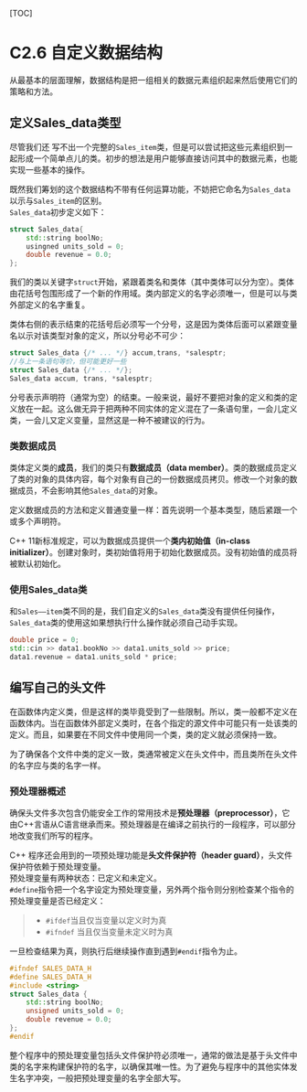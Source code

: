 [TOC]

# C2.6 自定义数据结构
从最基本的层面理解，数据结构是把一组相关的数据元素组织起来然后使用它们的策略和方法。

## 定义Sales_data类型
尽管我们还 写不出一个完整的`Sales_item`类，但是可以尝试把这些元素组织到一起形成一个简单点儿的类。初步的想法是用户能够直接访问其中的数据元素，也能实现一些基本的操作。

既然我们筹划的这个数据结构不带有任何运算功能，不妨把它命名为`Sales_data`以示与`Sales_item`的区别。  
`Sales_data`初步定义如下：
```cpp
struct Sales_data{
    std::string boolNo;
    usingned units_sold = 0;
    double revenue = 0.0;
};
```

我们的类以关键字`struct`开始，紧跟着类名和类体（其中类体可以分为空）。类体由花括号包围形成了一个新的作用域。类内部定义的名字必须唯一，但是可以与类外部定义的名字重复。

类体右侧的表示结束的花括号后必须写一个分号，这是因为类体后面可以紧跟变量名以示对该类型对象的定义，所以分号必不可少：
```cpp
struct Sales_data {/* ... */} accum,trans, *salesptr;
//与上一条语句等价，但可能更好一些
struct Sales_data {/* ... */};
Sales_data accum, trans, *salesptr;
```

分号表示声明符（通常为空）的结束。一般来说，最好不要把对象的定义和类的定义放在一起。这么做无异于把两种不同实体的定义混在了一条语句里，一会儿定义类，一会儿又定义变量，显然这是一种不被建议的行为。

### 类数据成员
类体定义类的**成员**，我们的类只有**数据成员（data member）**。类的数据成员定义了类的对象的具体内容，每个对象有自己的一份数据成员拷贝。修改一个对象的数据成员，不会影响其他`Sales_data`的对象。

定义数据成员的方法和定义普通变量一样：首先说明一个基本类型，随后紧跟一个或多个声明符。

C++ 11新标准规定，可以为数据成员提供一个**类内初始值（in-class initializer）**。创建对象时，类初始值将用于初始化数据成员。没有初始值的成员将被默认初始化。

### 使用Sales_data类
和`Sales——item`类不同的是，我们自定义的`Sales_data`类没有提供任何操作，`Sales_data`类的使用这如果想执行什么操作就必须自己动手实现。

```cpp
double price = 0;
std::cin >> data1.bookNo >> data1.units_sold >> price;
data1.revenue = data1.units_sold * price;
```

## 编写自己的头文件
在函数体内定义类，但是这样的类毕竟受到了一些限制。所以，类一般都不定义在函数体内。当在函数体外部定义类时，在各个指定的源文件中可能只有一处该类的定义。而且，如果要在不同文件中使用同一个类，类的定义就必须保持一致。

为了确保各个文件中类的定义一致，类通常被定义在头文件中，而且类所在头文件的名字应与类的名字一样。

### 预处理器概述
确保头文件多次包含仍能安全工作的常用技术是**预处理器（preprocessor）**，它由C++言语从C语言继承而来。预处理器是在编译之前执行的一段程序，可以部分地改变我们所写的程序。

C++ 程序还会用到的一项预处理功能是**头文件保护符（header guard）**，头文件保护符依赖于预处理变量。  
预处理变量有两种状态：已定义和未定义。  
`#define`指令把一个名字设定为预处理变量，另外两个指令则分别检查某个指令的预处理变量是否已经定义：
> - `#ifdef`当且仅当变量以定义时为真
> - `#ifndef` 当且仅当变量未定义时为真

一旦检查结果为真，则执行后继续操作直到遇到`#endif`指令为止。
```cpp
#ifndef SALES_DATA_H
#define SALES_DATA_H
#include <string>
struct Sales_data {
    std::string boolNo;
    unsigned units_sold = 0;
    double revenue = 0.0;
};
#endif
```

整个程序中的预处理变量包括头文件保护符必须唯一，通常的做法是基于头文件中类的名字来构建保护符的名字，以确保其唯一性。为了避免与程序中的其他实体发生名字冲突，一般把预处理变量的名字全部大写。

